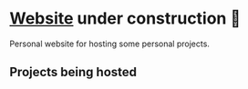 # [Website](riverita16.github.io) under construction 🚧

Personal website for hosting some personal projects.

## Projects being hosted
